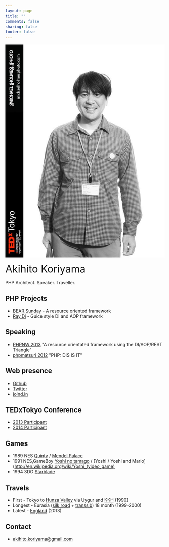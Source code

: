 ```yaml
---
layout: page
title: ""
comments: false
sharing: false
footer: false
---
```

![Akihito Koriyama](/images/akihito_koriyama.jpg)

<div style="font-size:32px;">Akihito Koriyama</div>
<p>PHP Architect. Speaker. Traveller.</p>

## PHP Projects

 * [BEAR.Sunday](https://github.com/koriym/BEAR.Sunday) - A resource oriented framework
 * [Ray.Di](https://github.com/koriym/Ray.Di) - Guice style DI and AOP framework

## Speaking

 * [PHPNW 2013](http://conference.phpnw.org.uk/phpnw13/schedule/akihito-koriyama-richard-mcintyre/) "A resource orientated framework using the DI/AOP/REST Triangle"
 * [phpmatsuri 2012](http://www.phpmatsuri.net/2012/session.html) "PHP: DIS IS IT"

## Web presence

 * [Github](https://github.com/koriym)
 * [Twitter](https://twitter.com/koriym)
 * [joind.in](https://joind.in/user/view/21191)

## TEDxTokyo Conference

 * [2013 Participant](http://koriym.github.io/tedxtokyo2013/)
 * [2014 Participant](http://koriym.github.io/blog/2014/06/10/tedxtokyo-2014/)

## Games
 * 1989 NES [Quinty](http://ja.wikipedia.org/wiki/%E3%82%AF%E3%82%A4%E3%83%B3%E3%83%86%E3%82%A3) / [Mendel Palace](http://en.wikipedia.org/wiki/Mendel_Palace)
 * 1991 NES,GameBoy [Yoshi no tamago](http://ja.wikipedia.org/wiki/%E3%83%A8%E3%83%83%E3%82%B7%E3%83%BC%E3%81%AE%E3%81%9F%E3%81%BE%E3%81%94)  / [Yoshi / Yoshi and Mario](http://en.wikipedia.org/wiki/Yoshi_(video_game)
 * 1994 3DO [Starblade](http://en.wikipedia.org/wiki/Starblade)

## Travels
 * First - Tokyo to [Hunza Valley](http://en.wikipedia.org/wiki/Hunza_Valley) via Uygur and [KKH](http://en.wikipedia.org/wiki/Karakoram_Highway) (1990)
 * Longest - Eurasia ([silk road](http://en.wikipedia.org/wiki/Silk_route) + [transsib](http://en.wikipedia.org/wiki/Transsib)) 18 month (1999-2000)
 * Latest - [England](/blog/2014/01/04/phpnw2013/) (2013)

## Contact

 * akihito.koriyama@gmail.com
